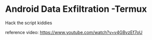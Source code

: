 # Android Data Exfiltration -Termux
Hack the script kiddies 


reference video: https://www.youtube.com/watch?v=v4GBvzEf7oU
